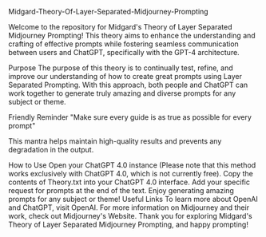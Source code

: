 Midgard-Theory-Of-Layer-Separated-Midjourney-Prompting

Welcome to the repository for Midgard's Theory of Layer Separated Midjourney Prompting! This theory aims to enhance the understanding and crafting of effective prompts while fostering seamless communication between users and ChatGPT, specifically with the GPT-4 architecture.

Purpose
The purpose of this theory is to continually test, refine, and improve our understanding of how to create great prompts using Layer Separated Prompting. With this approach, both people and ChatGPT can work together to generate truly amazing and diverse prompts for any subject or theme.

Friendly Reminder
"Make sure every guide is as true as possible for every prompt"

This mantra helps maintain high-quality results and prevents any degradation in the output.

How to Use
Open your ChatGPT 4.0 instance (Please note that this method works exclusively with ChatGPT 4.0, which is not currently free).
Copy the contents of Theory.txt into your ChatGPT 4.0 interface.
Add your specific request for prompts at the end of the text.
Enjoy generating amazing prompts for any subject or theme!
Useful Links
To learn more about OpenAI and ChatGPT, visit OpenAI.
For more information on Midjourney and their work, check out Midjourney's Website.
Thank you for exploring Midgard's Theory of Layer Separated Midjourney Prompting, and happy prompting!
